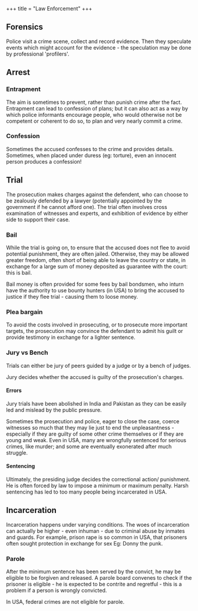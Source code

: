 +++
title = "Law Enforcement"
+++

## Forensics
Police visit a crime scene, collect and record evidence. Then they speculate events which might account for the evidence - the speculation may be done by professional 'profilers'.

## Arrest
### Entrapment
The aim is sometimes to prevent, rather than punish crime after the fact. Entrapment can lead to confession of plans; but it can also act as a way by which police informants encourage people, who would otherwise not be competent or coherent to do so, to plan and very nearly commit a crime.

### Confession
Sometimes the accused confesses to the crime and provides details. Sometimes, when placed under duress (eg: torture), even an innocent person produces a confession!

## Trial
The prosecution makes charges against the defendent, who can choose to be zealously defended by a lawyer (potentially appointed by the government if he cannot afford one). The trial often involves cross examination of witnesses and experts, and exhibition of evidence by either side to support their case.

### Bail
While the trial is going on, to ensure that the accused does not flee to avoid potential punishment, they are often jailed. Otherwise, they may be allowed greater freedom, often short of being able to leave the country or state, in exchange for a large sum of money deposited as guarantee with the court: this is bail.

Bail money is often provided for some fees by bail bondsmen, who inturn have the authority to use bounty hunters (in USA) to bring the accused to justice if they flee trial - causing them to loose money.

### Plea bargain
To avoid the costs involved in prosecuting, or to prosecute more important targets, the prosecution may convince the defendant to admit his guilt or provide testimony in exchange for a lighter sentence.

### Jury vs Bench
Trials can either be jury of peers guided by a judge or by a bench of judges. 

Jury decides whether the accused is guilty of the prosecution's charges.

#### Errors
Jury trials have been abolished in India and Pakistan as they can be easily led and mislead by the public pressure.

Sometimes the prosecution and police, eager to close the case, coerce witnesses so much that they may lie just to end the unpleasantness - especially if they are guilty of some other crime themselves or if they are young and weak. Even in USA, many are wrongfully sentenced for serious crimes, like murder; and some are eventually exonerated after much struggle.

#### Sentencing
Ultimately, the presiding judge decides the correctional action/ punishment. He is often forced by law to impose a minimum or maximum penalty. Harsh sentencing has led to too many people being incarcerated in USA.

## Incarceration
Incarceration happens under varying conditions. The woes of incarceration can actually be higher - even inhuman - due to criminal abuse by inmates and guards. For example, prison rape is so common in USA, that prisoners often sought protection in exchange for sex Eg: Donny the punk.

### Parole
After the minimum sentence has been served by the convict, he may be eligible to be forgiven and released. A parole board convenes to check if the prisoner is eligible - he is expected to be contrite and regretful - this is a problem if a person is wrongly convicted.

In USA, federal crimes are not eligible for parole.


